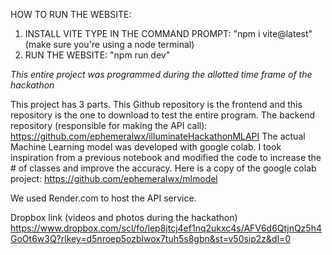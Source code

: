 HOW TO RUN THE WEBSITE:

1. INSTALL VITE
   TYPE IN THE COMMAND PROMPT:
   "npm i vite@latest" (make sure you're using a node terminal)
2. RUN THE WEBSITE:
   "npm run dev"


*This entire project was programmed during the allotted time frame of the hackathon*

This project has 3 parts.  This Github repository is the frontend and this repository is the one to download to test the entire program. 
The backend repository (responsible for making the API call): https://github.com/ephemeralwx/illuminateHackathonMLAPI
The actual Machine Learning model was developed with google colab. I took inspiration from a previous notebook and modified the code to increase the # of classes and improve the accuracy. Here is a copy of the google colab project: https://github.com/ephemeralwx/mlmodel

We used Render.com to host the API service.

Dropbox link (videos and photos during the hackathon)
https://www.dropbox.com/scl/fo/lep8jtcj4ef1nq2ukxc4s/AFV6d6QtjnQz5h4GoOt6w3Q?rlkey=d5nroep5ozblwox7tuh5s8gbn&st=v50sip2z&dl=0


